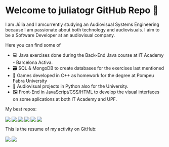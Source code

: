# Welcome to juliatogr GitHub Repo 👋

I am Júlia and I amcurrently studying an Audiovisual Systems Engineering because I am passionate about both technology and audiovisuals.
I aim to be a Software Developer at an audiovisual company.

Here you can find some of

- 💻 Java exercises done during the Back-End Java course at IT Academy - Barcelona Activa.
- 🗃 SQL & MongoDB to create databases for the exercises last mentioned
- 👾 Games developed in C++ as homework for the degree at Pompeu Fabra University
- 🎹 Audiovisual projects in Python also for the University.
- 🖼 Front-End in JavaScript/CSS/HTML to develop the visual interfaces on some aplications at both IT Academy and UPF.


My best repos:

<a href="https://github.com/juliatogr/github-readme-stats">
  <img align="center" src= "https://github-readme-stats-juliatogr.vercel.app/api/pin/?username=juliatogr&repo=Alienated" />
  <img align="center" src= "https://github-readme-stats-juliatogr.vercel.app/api/pin/?username=juliatogr&repo=3dgame" />
  <img align="center" src= "https://github-readme-stats-juliatogr.vercel.app/api/pin/?username=juliatogr&repo=MTL_P52" />
  <img align="center" src= "https://github-readme-stats-juliatogr.vercel.app/api/pin/?username=juliatogr&repo=BE_Java_Sprint5_Task1" />
  <img align="center" src= "https://github-readme-stats-juliatogr.vercel.app/api/pin/?username=juliatogr&repo=OptiDUMP" />
  <img align="center" src= "https://github-readme-stats-juliatogr.vercel.app/api/pin/?username=juliatogr&repo=Lab3_ACG" />
</a>


This is the resume of my activity on GitHub:

<a href="https://github.com/juliatogr/github-readme-stats">
  <img align="center" src="https://github-readme-stats-juliatogr.vercel.app/api?username=juliatogr&show_icons=true&theme=gotham" />
  <img align="center" src="https://github-readme-stats-juliatogr.vercel.app/api/top-langs/?username=juliatogr&langs_count=8&layout=compact" />
</a>





